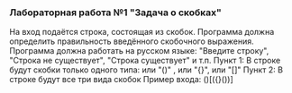 ### Лабораторная работа №1 "Задача о скобках"
На вход подаётся строка, состоящая из скобок. Программа должна определить правильность введённого скобочного выражения.
Программа должна работать на русском языке: "Введите строку", "Строка не существует", "Строка существует" и т.п.
Пункт 1: В строке будут скобки только одного типа: или "()" , или "{}", или "[]"
Пункт 2: В строке будут все три вида скобок
Пример входа:
()[({}())]